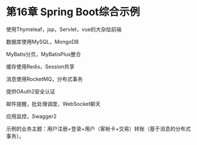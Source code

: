 # 第16章 Spring Boot综合示例

使用Thymeleaf，jsp，Servlet，vue的大杂烩前端

数据库使用MySQL，MongoDB

MyBatis分页，MyBatisPlus整合

缓存使用Redis，Session共享

消息使用RocketMQ，分布式事务

提供OAuth2安全认证

邮件提醒，批处理调度，WebSocket聊天

应用监控，Swagger2



示例的业务主题：用户注册+登录+用户（客帐卡+交易）转账（基于消息的分布式事务）。

